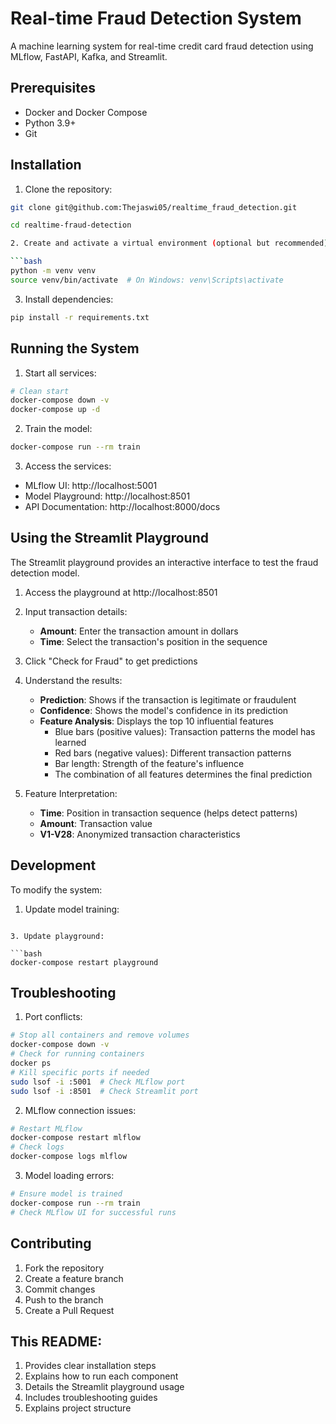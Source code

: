 # Real-time Fraud Detection System

A machine learning system for real-time credit card fraud detection using MLflow, FastAPI, Kafka, and Streamlit.

## Prerequisites
- Docker and Docker Compose
- Python 3.9+
- Git

## Installation

1. Clone the repository:

```bash
git clone git@github.com:Thejaswi05/realtime_fraud_detection.git

cd realtime-fraud-detection

2. Create and activate a virtual environment (optional but recommended):

```bash
python -m venv venv
source venv/bin/activate  # On Windows: venv\Scripts\activate
```

3. Install dependencies:

```bash
pip install -r requirements.txt
```

## Running the System

1. Start all services:

```bash
# Clean start
docker-compose down -v
docker-compose up -d
```

2. Train the model:

```bash
docker-compose run --rm train
```

3. Access the services:
- MLflow UI: http://localhost:5001
- Model Playground: http://localhost:8501
- API Documentation: http://localhost:8000/docs

## Using the Streamlit Playground

The Streamlit playground provides an interactive interface to test the fraud detection model.

1. Access the playground at http://localhost:8501

2. Input transaction details:
   - **Amount**: Enter the transaction amount in dollars
   - **Time**: Select the transaction's position in the sequence
   
3. Click "Check for Fraud" to get predictions

4. Understand the results:
   - **Prediction**: Shows if the transaction is legitimate or fraudulent
   - **Confidence**: Shows the model's confidence in its prediction
   - **Feature Analysis**: Displays the top 10 influential features
     - Blue bars (positive values): Transaction patterns the model has learned
     - Red bars (negative values): Different transaction patterns
     - Bar length: Strength of the feature's influence
     - The combination of all features determines the final prediction

5. Feature Interpretation:
   - **Time**: Position in transaction sequence (helps detect patterns)
   - **Amount**: Transaction value
   - **V1-V28**: Anonymized transaction characteristics
   
## Development

To modify the system:

1. Update model training:

```

3. Update playground:

```bash
docker-compose restart playground
```

## Troubleshooting

1. Port conflicts:

```bash
# Stop all containers and remove volumes
docker-compose down -v
# Check for running containers
docker ps
# Kill specific ports if needed
sudo lsof -i :5001  # Check MLflow port
sudo lsof -i :8501  # Check Streamlit port
```

2. MLflow connection issues:

```bash
# Restart MLflow
docker-compose restart mlflow
# Check logs
docker-compose logs mlflow
```

3. Model loading errors:

```bash
# Ensure model is trained
docker-compose run --rm train
# Check MLflow UI for successful runs
```

## Contributing

1. Fork the repository
2. Create a feature branch
3. Commit changes
4. Push to the branch
5. Create a Pull Request


## This README:
1. Provides clear installation steps
2. Explains how to run each component
3. Details the Streamlit playground usage
4. Includes troubleshooting guides
5. Explains project structure
